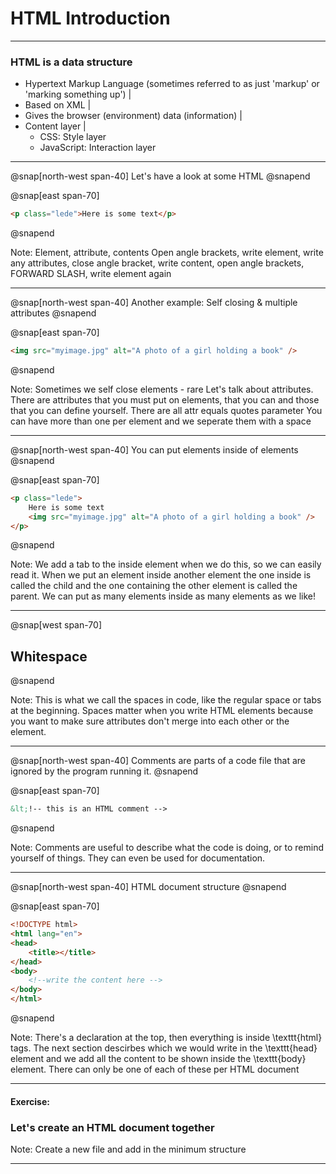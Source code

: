 # HTML Introduction

---

### HTML is a data structure

- Hypertext Markup Language (sometimes referred to as just 'markup' or 'marking something up') |
- Based on XML |
- Gives the browser (environment) data (information) |
- Content layer |
	- CSS: Style layer
	- JavaScript: Interaction layer

---

@snap[north-west span-40]
Let's have a look at some HTML
@snapend

@snap[east span-70]
```html
<p class="lede">Here is some text</p>
```
@snapend

Note:
Element, attribute, contents
Open angle brackets, write element, write any attributes, close angle bracket, write content, open angle brackets, FORWARD SLASH, write element again

---

@snap[north-west span-40]
Another example: Self closing & multiple attributes
@snapend

@snap[east span-70]
```html
<img src="myimage.jpg" alt="A photo of a girl holding a book" />
```
@snapend

Note:
Sometimes we self close elements - rare
Let's talk about attributes. There are attributes that you must put on elements, that you can and those that you can define yourself.
There are all attr equals quotes parameter
You can have more than one per element and we seperate them with a space

---
@snap[north-west span-40]
You can put elements inside of elements
@snapend

@snap[east span-70]
```html
<p class="lede">
	Here is some text
	<img src="myimage.jpg" alt="A photo of a girl holding a book" />
</p>
```
@snapend

Note:
We add a tab to the inside element when we do this, so we can easily read it.
When we put an element inside another element the one inside is called the child and the one containing the other element is called the parent.
We can put as many elements inside as many elements as we like!

---
@snap[west span-70]
## Whitespace
@snapend

Note:
This is what we call the spaces in code, like the regular space or tabs at the beginning.
Spaces matter when you write HTML elements because you want to make sure attributes don't merge into each other or the element.

---

@snap[north-west span-40]
Comments are parts of a code file that are ignored by the program running it.
@snapend

@snap[east span-70]
```html
&lt;!-- this is an HTML comment -->
```
@snapend

Note:
Comments are useful to describe what the code is doing, or to remind yourself of things. They can even be used for documentation.

---

@snap[north-west span-40]
HTML document structure
@snapend

@snap[east span-70]
```html
<!DOCTYPE html>
<html lang="en">
<head>
	<title></title>
</head>
<body>
	<!--write the content here -->
</body>
</html>
```
@snapend



Note:
There's a declaration at the top, then everything is inside \texttt{html} tags. The next section descirbes which we would write in the \texttt{head} element and we add all the content to be shown inside the \texttt{body} element. There can only be one of each of these per HTML document

---

#### Exercise:

### Let's create an HTML document together

Note:
Create a new file and add in the minimum structure

---


